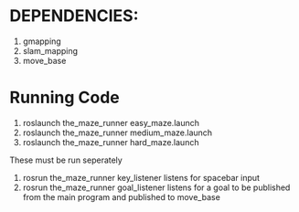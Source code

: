 # DEPENDENCIES:
1. gmapping
2. slam_mapping
3. move_base

# Running Code
1. roslaunch the_maze_runner easy_maze.launch
2. roslaunch the_maze_runner medium_maze.launch
3. roslaunch the_maze_runner hard_maze.launch

These must be run seperately

1. rosrun the_maze_runner key_listener
    listens for spacebar input
2. rosrun the_maze_runner goal_listener
    listens for a goal to be published from the main program and published to move_base
